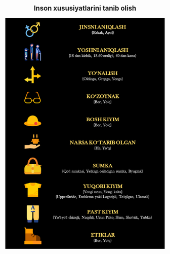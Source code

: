 <h2 align="center">Inson xususiyatlarini tanib olish</h2>
<p align="center">
    <img width="600" src="https://github.com/MisterFoziljon/Paddle-Human-Attribute-Recognition/blob/main/src/main.png" alt="Material Bread logo">
</p>
